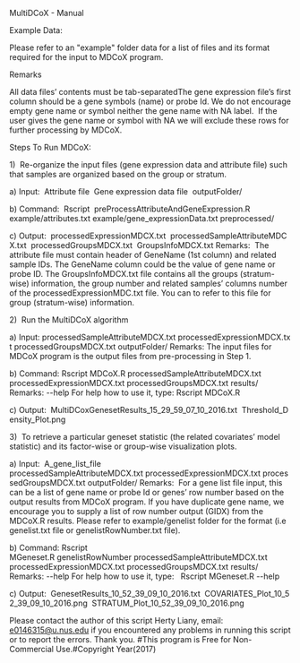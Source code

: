 MultiDCoX - Manual

Example Data:

Please refer to an "example" folder data for a list of files and its format required for the input to MDCoX program.

Remarks

All data files’ contents must be tab-separatedThe gene expression file’s first column should be a gene symbols (name) or probe Id. We do not encourage empty gene name or symbol neither the gene name with NA label.  If the user gives the gene name or symbol with NA we will exclude these rows for further processing by MDCoX.

Steps To Run MDCoX:

1)  Re-organize the input files (gene expression data and attribute file) such that samples are organized based on the group or stratum.

a) Input:  Attribute file  Gene expression data file  outputFolder/

b) Command:  Rscript  preProcessAttributeAndGeneExpression.R example/attributes.txt example/gene_expressionData.txt preprocessed/

c) Output:  processedExpressionMDCX.txt  processedSampleAttributeMDCX.txt  processedGroupsMDCX.txt  GroupsInfoMDCX.txt
    Remarks:  The attribute file must contain header of GeneName (1st column) and related sample IDs. The GeneName column could be the value of gene name or probe ID. The GroupsInfoMDCX.txt file contains all the groups (stratum-wise) information, the group number and related samples’ columns number of the processedExpressionMDC.txt file. You can to refer to this file for group (stratum-wise) information.

2)  Run the MultiDCoX algorithm

a) Input: processedSampleAttributeMDCX.txt processedExpressionMDCX.txt processedGroupsMDCX.txt outputFolder/
Remarks: The input files for MDCoX program is the output files from pre-processing in Step 1.

b) Command: Rscript MDCoX.R processedSampleAttributeMDCX.txt processedExpressionMDCX.txt processedGroupsMDCX.txt results/
Remarks:  --help For help how to use it, type: Rscript MDCoX.R

c) Output:  MultiDCoxGenesetResults_15_29_59_07_10_2016.txt  Threshold_Density_Plot.png

3)  To retrieve a particular geneset statistic (the related covariates’ model statistic) and its factor-wise or group-wise visualization plots.

a) Input:  A_gene_list_file processedSampleAttributeMDCX.txt processedExpressionMDCX.txt processedGroupsMDCX.txt outputFolder/
Remarks:  For a gene list file input, this can be a list of gene name or probe Id or genes’ row number based on the output results from MDCoX program. If you have duplicate gene name, we encourage you to supply a list of row number output (GIDX) from the MDCoX.R results. Please refer to example/genelist folder for the format (i.e genelist.txt file or genelistRowNumber.txt file).

b) Command: Rscript MGeneset.R genelistRowNumber processedSampleAttributeMDCX.txt processedExpressionMDCX.txt processedGroupsMDCX.txt results/
Remarks:  --help For help how to use it, type:   Rscript MGeneset.R --help

c) Output:  GenesetResults_10_52_39_09_10_2016.txt  COVARIATES_Plot_10_52_39_09_10_2016.png  STRATUM_Plot_10_52_39_09_10_2016.png



Please contact the author of this script Herty Liany, email: e0146315@u.nus.edu if you encountered any problems in running this script or to report the errors. Thank you.
#This program is Free for Non-Commercial Use.#Copyright Year(2017)
